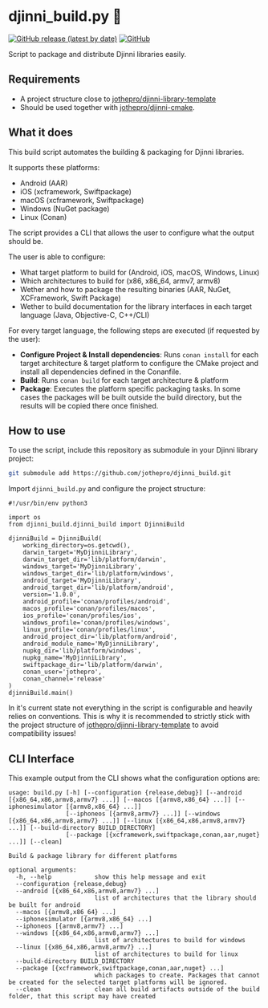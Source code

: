 # djinni_build.py 🦎

[![GitHub release (latest by date)](https://img.shields.io/github/v/release/jothepro/djinni_build)](https://github.com/jothepro/djinni_build/releases/latest)
[![GitHub](https://img.shields.io/github/license/jothepro/djinni_build)](https://github.com/jothepro/djinni_build/blob/main/LICENSE)

Script to package and distribute Djinni libraries easily.

## Requirements

- A project structure close to [jothepro/djinni-library-template](https://github.com/jothepro/djinni-library-template)
- Should be used together with [jothepro/djinni-cmake](https://github.com/jothepro/djinni-cmake).


## What it does

This build script automates the building & packaging for Djinni libraries.

It supports these platforms:

- Android (AAR)
- iOS (xcframework, Swiftpackage)
- macOS (xcframework, Swiftpackage)
- Windows (NuGet package)
- Linux (Conan)

The script provides a CLI that allows the user to configure what the output should be.

The user is able to configure:

- What target platform to build for (Android, iOS, macOS, Windows, Linux)
- Which architectures to build for (x86, x86_64, armv7, armv8)
- Wether and how to package the resulting binaries (AAR, NuGet, XCFramework, Swift Package)
- Wether to build documentation for the library interfaces in each target language (Java, Objective-C, C++/CLI)

For every target language, the following steps are executed (if requested by the user):

- **Configure Project & Install dependencies**: Runs `conan install` for each target architecture & target platform
  to configure the CMake project and install all dependencies defined in the Conanfile.
- **Build**: Runs `conan build` for each target architecture & platform
- **Package**: Executes the platform specific packaging tasks. In some cases the packages will be built outside the
  build directory, but the results will be copied there once finished.


## How to use

To use the script, include this repository as submodule in your Djinni library project:

```bash
git submodule add https://github.com/jothepro/djinni_build.git
```

Import `djinni_build.py` and configure the project structure:

```python3
#!/usr/bin/env python3

import os
from djinni_build.djinni_build import DjinniBuild

djinniBuild = DjinniBuild(
    working_directory=os.getcwd(),
    darwin_target='MyDjinniLibrary',
    darwin_target_dir='lib/platform/darwin',
    windows_target='MyDjinniLibrary',
    windows_target_dir='lib/platform/windows',
    android_target='MyDjinniLibrary',
    android_target_dir='lib/platform/android',
    version='1.0.0',
    android_profile='conan/profiles/android',
    macos_profile='conan/profiles/macos',
    ios_profile='conan/profiles/ios',
    windows_profile='conan/profiles/windows',
    linux_profile='conan/profiles/linux',
    android_project_dir='lib/platform/android',
    android_module_name='MyDjinniLibrary',
    nupkg_dir='lib/platform/windows',
    nupkg_name='MyDjinniLibrary',
    swiftpackage_dir='lib/platform/darwin',
    conan_user='jothepro',
    conan_channel='release'
)
djinniBuild.main()
```

In it's current state not everything in the script is configurable and heavily relies on conventions.
This is why it is recommended to strictly stick with the project structure of [jothepro/djinni-library-template](https://github.com/jothepro/djinni-library-template)
to avoid compatibility issues!

## CLI Interface

This example output from the CLI shows what the configuration options are:

```
usage: build.py [-h] [--configuration {release,debug}] [--android [{x86_64,x86,armv8,armv7} ...]] [--macos [{armv8,x86_64} ...]] [--iphonesimulator [{armv8,x86_64} ...]]
                [--iphoneos [{armv8,armv7} ...]] [--windows [{x86_64,x86,armv8,armv7} ...]] [--linux [{x86_64,x86,armv8,armv7} ...]] [--build-directory BUILD_DIRECTORY]
                [--package [{xcframework,swiftpackage,conan,aar,nuget} ...]] [--clean]

Build & package library for different platforms

optional arguments:
  -h, --help            show this help message and exit
  --configuration {release,debug}
  --android [{x86_64,x86,armv8,armv7} ...]
                        list of architectures that the library should be built for android
  --macos [{armv8,x86_64} ...]
  --iphonesimulator [{armv8,x86_64} ...]
  --iphoneos [{armv8,armv7} ...]
  --windows [{x86_64,x86,armv8,armv7} ...]
                        list of architectures to build for windows
  --linux [{x86_64,x86,armv8,armv7} ...]
                        list of architectures to build for linux
  --build-directory BUILD_DIRECTORY
  --package [{xcframework,swiftpackage,conan,aar,nuget} ...]
                        which packages to create. Packages that cannot be created for the selected target platforms will be ignored.
  --clean               clean all build artifacts outside of the build folder, that this script may have created
```